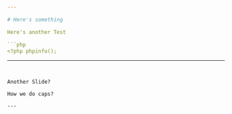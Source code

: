 ```yaml
---

# Here's something

Here's another Test

```php
<?php phpinfo();
```

---
```


Another Slide?

How we do caps?

---